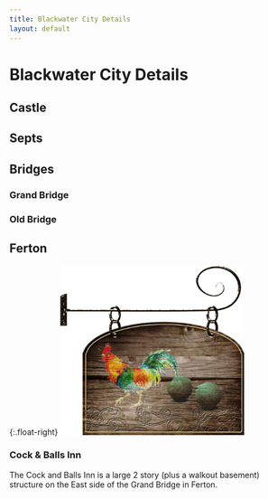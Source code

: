 ```yaml
---
title: Blackwater City Details
layout: default
---
```



# Blackwater City Details

## Castle

## Septs

## Bridges

### Grand Bridge  

### Old Bridge  

## Ferton  
{:.float-right}
<img src="../images/Cock and Balls Sign.png" height="300">  
### Cock & Balls Inn  
  
  
The Cock and Balls Inn is a large 2 story (plus a walkout basement) structure on the East side of the Grand Bridge in Ferton.
